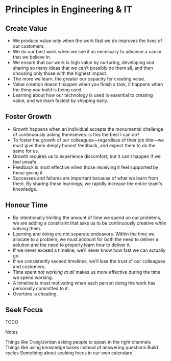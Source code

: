 # Principles in Engineering & IT

## Create Value
- We produce value only when the work that we do improves the lives of our customers.
- We do our best work when we see it as necessary to advance a cause that we believe in.
- We ensure that our work is high value by nurturing, developing and sharing so many ideas that we can’t possibly do them all, and then choosing only those with the highest impact.
- The more we learn, the greater our capacity for creating value.
- Value creation doesn't happen when you finish a task, it happens when the thing you build is being used.
- Learning about how our technology is used is essential to creating value, and we learn fastest by shipping early.

## Foster Growth
- Growth happens when an individual accepts the monumental challenge of continuously asking themselves: is this the best I can do?
- To foster the growth of our colleagues—regardless of their job title—we must give them deeply honest feedback, and expect them to do the same for us.
- Growth requires us to experience discomfort, but it can't happen if we feel unsafe.
- Feedback is most effective when those receiving it feel supported by those giving it.
- Successes and failures are important because of what we learn from them. By sharing these learnings, we rapidly increase the entire team's knowledge.

## Honour Time
- By intentionally limiting the amount of time we spend on our problems, we are adding a constraint that asks us to be continuously creative while solving them.
- Learning and doing are not separate endeavors. Within the time we allocate to a problem, we must account for both the need to deliver a solution and the need to properly learn _how_ to deliver it.
- If we never exceed a timeline, we’ll never know how fast we can actually go.
- If we consistently exceed timelines, we’ll lose the trust of our colleagues and customers.
- Time spent _not working at all_ makes us more effective during the time we spend working.
- A timeline is most motivating when each person doing the work has personally committed to it.
- Overtime is cheating.

## Seek Focus

TODO

Notes

Things like Craig/Jordan asking people to speak in the right channels
Things like using knowledge bases instead of answering questions
Build cycles
Something about seeking focus in our own calendars